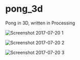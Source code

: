 # pong_3d

Pong in 3D, written in Processing

![Screenshot 2017-07-20 1](20170720_1.png)

![Screenshot 2017-07-20 2](20170720_2.png)

![Screenshot 2017-07-20 3](20170720_3.png)
